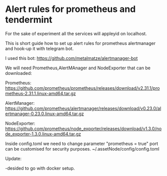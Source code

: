 # Alert rules for prometheus and tendermint

For the sake of experiment all the services will appleyid on localhost.

This is short guide how to set up alert rules for prometheus alertmanager and hook-up it with telegram bot.

I used this bot:
https://github.com/metalmatze/alertmanager-bot

We will need Prometheus,AlertMAnager and NodeExporter that can be downloaded:

Prometheus: https://github.com/prometheus/prometheus/releases/download/v2.31.1/prometheus-2.31.1.linux-amd64.tar.gz

AlertManager: https://github.com/prometheus/alertmanager/releases/download/v0.23.0/alertmanager-0.23.0.linux-amd64.tar.gz

NodeExporter: https://github.com/prometheus/node_exporter/releases/download/v1.3.0/node_exporter-1.3.0.linux-amd64.tar.gz

Inside config.toml we need to change parameter "prometheus = true" port can be customised for security purposes.
~/.assetNode/config/config.toml 

Update:

-desided to go with docker setup.










